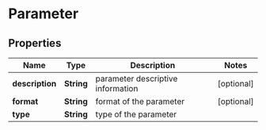 

# Parameter


## Properties

| Name | Type | Description | Notes |
|------------ | ------------- | ------------- | -------------|
|**description** | **String** | parameter descriptive information |  [optional] |
|**format** | **String** | format of the parameter |  [optional] |
|**type** | **String** | type of the parameter |  |



